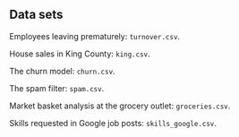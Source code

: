 ## Data sets

Employees leaving prematurely: `turnover.csv`.

House sales in King County: `king.csv`.

The churn model: `churn.csv`.

The spam filter: `spam.csv`.

Market basket analysis at the grocery outlet: `groceries.csv`.

Skills requested in Google job posts: `skills_google.csv`.
